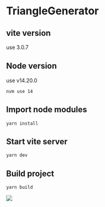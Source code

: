 # TriangleGenerator

## vite version
use 3.0.7

## Node version
use v14.20.0

```nvm use 14```

## Import node modules
```yarn install```

## Start vite server
```yarn dev```

## Build project
```yarn build```

![](https://user-images.githubusercontent.com/80030772/186366829-d60a6208-0377-496f-bb3b-78ef268c26ce.png)
